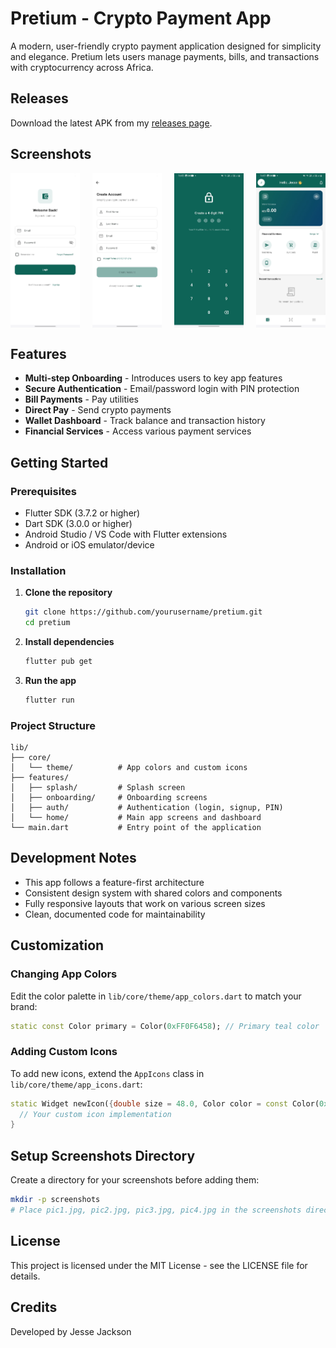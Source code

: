 # Pretium - Crypto Payment App

A modern, user-friendly crypto payment application designed for simplicity and elegance. Pretium lets users manage payments, bills, and transactions with cryptocurrency across Africa.

## Releases


Download the latest APK from my [releases page](https://github.com/jesse-jacks0n/pretium/releases).

## Screenshots

<div style="display: flex; flex-wrap: wrap; justify-content: space-between;">
  <img src="screenshots/pic1.jpg" width="22%" alt="Onboarding Screen" />
  <img src="screenshots/pic2.jpg" width="22%" alt="Authentication Screen" />
  <img src="screenshots/pic3.jpg" width="22%" alt="Wallet Dashboard" />
  <img src="screenshots/pic4.jpg" width="22%" alt="Transactions" />
</div>

## Features

- **Multi-step Onboarding** - Introduces users to key app features
- **Secure Authentication** - Email/password login with PIN protection
- **Bill Payments** - Pay utilities
- **Direct Pay** - Send crypto payments
- **Wallet Dashboard** - Track balance and transaction history
- **Financial Services** - Access various payment services

## Getting Started

### Prerequisites

- Flutter SDK (3.7.2 or higher)
- Dart SDK (3.0.0 or higher)
- Android Studio / VS Code with Flutter extensions
- Android or iOS emulator/device

### Installation

1. **Clone the repository**
   ```bash
   git clone https://github.com/yourusername/pretium.git
   cd pretium
   ```

2. **Install dependencies**
   ```bash
   flutter pub get
   ```

3. **Run the app**
   ```bash
   flutter run
   ```

### Project Structure

```
lib/
├── core/
│   └── theme/          # App colors and custom icons
├── features/
│   ├── splash/         # Splash screen
│   ├── onboarding/     # Onboarding screens
│   ├── auth/           # Authentication (login, signup, PIN)
│   └── home/           # Main app screens and dashboard
└── main.dart           # Entry point of the application
```

## Development Notes

- This app follows a feature-first architecture
- Consistent design system with shared colors and components
- Fully responsive layouts that work on various screen sizes
- Clean, documented code for maintainability

## Customization

### Changing App Colors

Edit the color palette in `lib/core/theme/app_colors.dart` to match your brand:

```dart
static const Color primary = Color(0xFF0F6458); // Primary teal color
```

### Adding Custom Icons

To add new icons, extend the `AppIcons` class in `lib/core/theme/app_icons.dart`:

```dart
static Widget newIcon({double size = 48.0, Color color = const Color(0xFF0F6458)}) {
  // Your custom icon implementation
}
```

## Setup Screenshots Directory

Create a directory for your screenshots before adding them:

```bash
mkdir -p screenshots
# Place pic1.jpg, pic2.jpg, pic3.jpg, pic4.jpg in the screenshots directory
```

## License

This project is licensed under the MIT License - see the LICENSE file for details.

## Credits

Developed by Jesse Jackson
